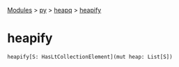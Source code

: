[Modules](../../index.md) > [py](../index.md) > [heapq](./index.md) > [heapify]()

# heapify

```
heapify[S: HasLtCollectionElement](mut heap: List[S])
```
